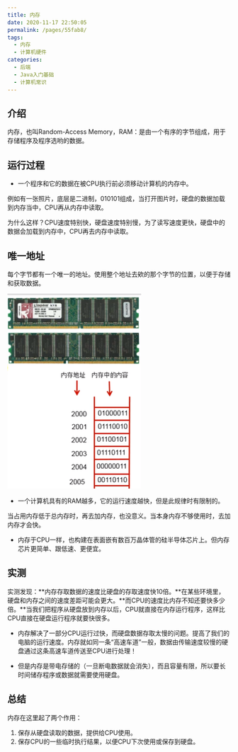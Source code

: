 ```yaml
---
title: 内存
date: 2020-11-17 22:50:05
permalink: /pages/55fab8/
tags: 
  - 内存
  - 计算机硬件
categories: 
  - 后端
  - Java入门基础
  - 计算机常识
---
```




## 介绍

内存，也叫Random-Access Memory，RAM：是由一个有序的字节组成，用于存储程序及程序选哟的数据。



## 运行过程

- 一个程序和它的数据在被CPU执行前必须移动计算机的内存中。

例如有一张照片，底层是二进制，010101组成，当打开图片时，硬盘的数据加载到内存当中，CPU再从内存中读取。



为什么这样？CPU速度特别快，硬盘速度特别慢，为了读写速度更快，硬盘中的数据会加载到内存中，CPU再去内存中读取。



## 唯一地址

每个字节都有一个唯一的地址。使用整个地址去欸的那个字节的位置，以便于存储和获取数据。

![image-20201117225804835](https://raw.githubusercontent.com/SaulJWu/images/main/20201117225804.png)

- 一个计算机具有的RAM越多，它的运行速度越快，但是此规律时有限制的。

当占用内存低于总内存时，再去加内存，也没意义。当本身内存不够使用时，去加内存才会快。



- 内存于CPU一样，也构建在表面嵌有数百万晶体管的硅半导体芯片上。但内存芯片更简单、跟低速、更便宜。





## 实测

实测发现：**内存存取数据的速度比硬盘的存取速度快10倍。**在某些环境里，硬盘和内存之间的速度差距可能会更大。**而CPU的速度比内存不知还要快多少倍。**当我们把程序从硬盘放到内存以后，CPU就直接在内存运行程序，这样比CPU直接在硬盘运行程序就要快很多。





- 内存解决了一部分CPU运行过快，而硬盘数据存取太慢的问题。提高了我们的电脑的运行速度。内存就如同一条“高速车道”一般，数据由传输速度较慢的硬盘通过这条高速车道传送至CPU进行处理！



- 但是内存是带电存储的（一旦断电数据就会消失），而且容量有限，所以要长时间储存程序或数据就需要使用硬盘。



## 总结

内存在这里起了两个作用：

1. 保存从硬盘读取的数据，提供给CPU使用。
2. 保存CPU的一些临时执行结果，以便CPU下次使用或保存到硬盘。